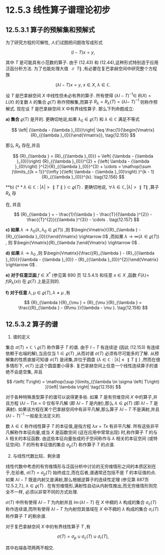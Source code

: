 # 12.5.3 线性算子谱理论初步

## 12.5.3.1 算子的预解集和预解式

为了研究方程的可解性, 人们试图把问题改写成形式

$$
\left( {I - T}\right) x = y, \tag{12.153}
$$

其中 $T$ 是可能具有小范数的算子. 由于 (12.43) 和 (12.44),这种形式特别适于应用泛函分析方法. 为了也能处理大值 $\parallel T\parallel$ ,有必要在复巴拿赫空间中研究整个方程族

$$
\left( {{\lambda I} - T}\right) x = y,\;x \in  X,\;\lambda  \in  \mathbb{C}. \tag{12.154}
$$

设 $T$ 是巴拿赫空间 $X$ 中线性但未必有界的算子. 所有使得 ${\left( \lambda I - T\right) }^{-1} \in$ $B\left( X\right)  = L\left( X\right)$ 的复数 $\lambda$ 的集合 $\varrho \left( T\right)$ 称作预解集,而算子 ${R}_{\lambda } = {R}_{\lambda }\left( T\right)  = ({\lambda I} -$ $T{)}^{-1}$ 则称作预解式. 现在设 $T$ 是巴拿赫空间 $X$ 中有界线性算子. 那么下列命题成立:

**a) 集合** $\varrho \left( T\right)$ 是开的. 更确切地说,如果 ${\lambda }_{0} \in  \varrho \left( T\right)$ 和 $\lambda  \in  \mathbb{C}$ 满足不等式

$$
\left| {\lambda  - {\lambda }_{0}}\right|  \leq  \frac{1}{\begin{Vmatrix}{R}_{{\lambda }_{0}}\end{Vmatrix}}, \tag{12.155}
$$

那么 ${R}_{\lambda }$ 存在,并且

$$
{R}_{\lambda } = {R}_{{\lambda }_{0}} + \left( {\lambda  - {\lambda }_{0}}\right) {R}_{{\lambda }_{0}}^{2} + {\left( \lambda  - {\lambda }_{0}\right) }^{2}{R}_{{\lambda }_{0}}^{3} + \cdots  = \mathop{\sum }\limits_{{k = 1}}^{\infty }{\left( \lambda  - {\lambda }_{0}\right) }^{k - 1}{R}_{{\lambda }_{0}}^{k}. \tag{12.156}
$$

**b) $\{** \lambda  \in  \mathbb{C} : \left| \lambda \right|  > \parallel T\parallel \}  \subset  \varrho \left( T\right)$ . 更确切地说, $\forall \lambda  \in  \mathbb{C},\left| \lambda \right|  > \parallel T\parallel$ ,算子 ${R}_{\lambda }$ 存

在, 并且

$$
{R}_{\lambda } =  - \frac{1}{\lambda } - \frac{T}{{\lambda }^{2}} - \frac{{T}^{2}}{{\lambda }^{3}} - \cdots . \tag{12.157}
$$

**c) 如果** $\lambda  \rightarrow  {\lambda }_{0}\left( {\lambda ,{\lambda }_{0} \in  \varrho \left( T\right) }\right)$ ,则 $\begin{Vmatrix}{{R}_{\lambda } - {R}_{{\lambda }_{0}}}\end{Vmatrix} \rightarrow  0$ ,而如果 $\lambda  \rightarrow  \infty \left( {\lambda  \in  \varrho \left( T\right) }\right)$ , 则 $\begin{Vmatrix}{R}_{\lambda }\end{Vmatrix} \rightarrow  0$ .

**d) 如果** $\lambda  \rightarrow  {\lambda }_{0}$ ,则 $\begin{Vmatrix}{\frac{{R}_{\lambda } - {R}_{{\lambda }_{0}}}{\lambda  - {\lambda }_{0}} - {R}_{{\lambda }_{0}}^{2}}\end{Vmatrix} \rightarrow  0$ .

**e) 对于任意泛函** $f \in  {X}^{ * }$ (参见第 890 页 12.5.4.1) 和任意 $x \in  X$ ,函数 $F\left( \lambda \right)  =$ $f\left( {{R}_{\lambda }\left( x\right) }\right)$ 在 $\varrho \left( T\right)$ 上是正则的.

**f) 对于任意** $\lambda ,\mu  \in  \varrho \left( T\right) ,\lambda  \neq  \mu$ ,有

$$
{R}_{\lambda }{R}_{\mu } = {R}_{\mu }{R}_{\lambda } = \frac{{R}_{\lambda } - {R\mu }}{\lambda  - \mu }. \tag{12.158}
$$

## 12.5.3.2 算子的谱

1. 谱的定义

集合 $\sigma \left( T\right)  = \mathbb{C} \smallsetminus  \varrho \left( T\right)$ 称作算子 $T$ 的谱. 由于 $I - T$ 有连续逆 (因此 (12.153) 有连续依赖于右端的解),当且仅当 $1 \in  \varrho \left( T\right)$ ,从而对谱 $\sigma \left( T\right)$ 必须有尽可能多的了解. 从预解集的性质直接可知谱 $\sigma \left( T\right)$ 是闭集,并位于圆盘 $\{ \lambda  \in  \mathbb{C} : \left| \lambda \right|  \leq  \parallel T\parallel \}$ ,然而在很多情形下, $\sigma \left( T\right)$ 比这个圆盘要小得多. 复巴拿赫空间上任意一个线性连续算子的谱绝不会是空集, 并且

$$
r\left( T\right)  = \mathop{\sup }\limits_{{\lambda  \in  \sigma \left( T\right) }}\left| \lambda \right|  \tag{12.159}
$$

对于各种特殊类型算子的谱可以说得更多些. 如果 $T$ 是有穷维空间 $X$ 中的算子,并且方程 $\left( {{\lambda I} - T}\right) x = 0$ 仅有平凡解 (即 ${\lambda I} - T$ 是内射),那么 $\lambda  \in  \varrho \left( T\right)$ (即 ${\lambda I} - T$ 是满射). 如果该方程在某个巴拿赫空间中有非平凡解,那么算子 ${\lambda I} - T$ 不是满射,并且 ${\left( \lambda I - T\right) }^{-1}$ 一般是无法定义的.

数 $\lambda  \in  \mathbb{C}$ 称作线性算子 $T$ 的本征值,是指方程 ${\lambda x} = {Tx}$ 有非平凡解. 所有这些非平凡解称作本征向量,或当 $X$ 是函数空间 (这在应用中常常出现) 时,称作算子 $T$ 的与 $\lambda$ 相关的本征函数. 由这些本征向量张成的子空间称作与 $\lambda$ 相关的本征空间 (或特征空间). $T$ 的所有本征值的集合 ${\sigma }_{p}\left( T\right)$ 称作算子 $T$ 的点谱.

2. 与线性代数比较、剩余谱

线性代数中考虑的有穷维情形与泛函分析中讨论的无穷维情形之间的本质区别在于,在前者, $\sigma \left( T\right)  = {\sigma }_{p}\left( T\right)$ 始终成立,而在后者,谱通常还包括不是 $T$ 的本征值的点. 如果 ${\lambda I} - T$ 既是内射又是满射,那么根据逆算子的连续性定理 (参见第 887页 12.5.2,7.), $\lambda  \in  \varrho \left( T\right)$ . 在有穷维情形,满射性自动从内射性推出,而无穷维情形则完全不一样, 必须以非常不同的方式处理.

$\sigma \left( T\right)$ 中所有使得 ${\lambda I} - T$ 为内射并且 $\operatorname{Im}\left( {{\lambda I} - T}\right)$ 在 $X$ 中稠的 $\lambda$ 构成的集合 ${\sigma }_{c}\left( T\right)$ 称作连续谱,而所有使得 ${\lambda I} - T$ 为内射但其值域在 $X$ 中不稠的 $\lambda$ 构成的集合 ${\sigma }_{r}\left( T\right)$ 称作算子 $T$ 的剩余谱.

对于复巴拿赫空间 $X$ 中的有界线性算子 $T$ ,有

$$
\sigma \left( T\right)  = {\sigma }_{p} \cup  {\sigma }_{c}\left( T\right)  \cup  {\sigma }_{r}\left( T\right) , \tag{12.160}
$$

其中右端各项两两不相交.
